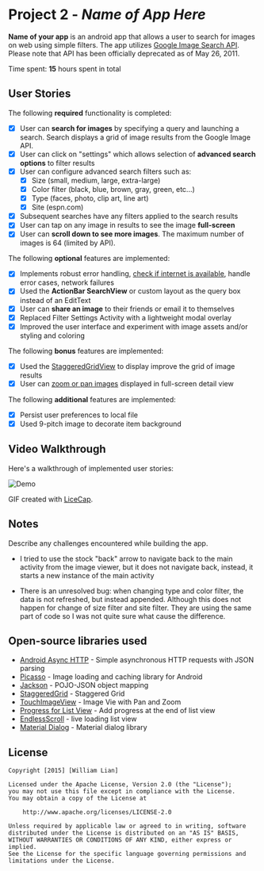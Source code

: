 # Project 2 - *Name of App Here*

**Name of your app** is an android app that allows a user to search for images on web using simple filters. The app utilizes [Google Image Search API](https://developers.google.com/image-search/). Please note that API has been officially deprecated as of May 26, 2011.

Time spent: **15** hours spent in total

## User Stories

The following **required** functionality is completed:

* [x] User can **search for images** by specifying a query and launching a search. Search displays a grid of image results from the Google Image API.
* [x] User can click on "settings" which allows selection of **advanced search options** to filter results
* [x] User can configure advanced search filters such as:
  * [x] Size (small, medium, large, extra-large)
  * [x] Color filter (black, blue, brown, gray, green, etc...)
  * [x] Type (faces, photo, clip art, line art)
  * [x] Site (espn.com)
* [x] Subsequent searches have any filters applied to the search results
* [x] User can tap on any image in results to see the image **full-screen**
* [x] User can **scroll down to see more images**. The maximum number of images is 64 (limited by API).

The following **optional** features are implemented:

* [x] Implements robust error handling, [check if internet is available](http://guides.codepath.com/android/Sending-and-Managing-Network-Requests#checking-for-network-connectivity), handle error cases, network failures
* [x] Used the **ActionBar SearchView** or custom layout as the query box instead of an EditText
* [x] User can **share an image** to their friends or email it to themselves
* [x] Replaced Filter Settings Activity with a lightweight modal overlay
* [x] Improved the user interface and experiment with image assets and/or styling and coloring

The following **bonus** features are implemented:

* [x] Used the [StaggeredGridView](https://github.com/f-barth/AndroidStaggeredGrid) to display improve the grid of image results
* [x] User can [zoom or pan images](https://github.com/MikeOrtiz/TouchImageView) displayed in full-screen detail view

The following **additional** features are implemented:

* [x] Persist user preferences to local file
* [x] Used 9-pitch image to decorate item background

## Video Walkthrough 

Here's a walkthrough of implemented user stories:

![Demo](demo.gif)

GIF created with [LiceCap](http://www.cockos.com/licecap/).

## Notes

Describe any challenges encountered while building the app.

- I tried to use the stock "back" arrow to navigate back to the main activity from the image viewer, but
  it does not navigate back, instead, it starts a new instance of the main activity

- There is an unresolved bug: when changing type and color filter, the data is not refreshed, but instead appended.
  Although this does not happen for change of size filter and site filter. They are using the same part of code
  so I was not quite sure what cause the difference.

## Open-source libraries used

- [Android Async HTTP](https://github.com/loopj/android-async-http) - Simple asynchronous HTTP requests with JSON parsing
- [Picasso](http://square.github.io/picasso/) - Image loading and caching library for Android
- [Jackson](https://github.com/FasterXML/jackson) - POJO-JSON object mapping
- [StaggeredGrid](https://github.com/etsy/AndroidStaggeredGrid) - Staggered Grid
- [TouchImageView](https://github.com/MikeOrtiz/TouchImageView) - Image Vie with Pan and Zoom
- [Progress for List View](https://gist.github.com/nesquena/a988aac278cff59a9a69) - Add progress at the end of list view
- [EndlessScroll](http://guides.codepath.com/android/Endless-Scrolling-with-AdapterViews) - live loading list view
- [Material Dialog](https://github.com/afollestad/material-dialogs) - Material dialog library

## License

    Copyright [2015] [William Lian]

    Licensed under the Apache License, Version 2.0 (the "License");
    you may not use this file except in compliance with the License.
    You may obtain a copy of the License at

        http://www.apache.org/licenses/LICENSE-2.0

    Unless required by applicable law or agreed to in writing, software
    distributed under the License is distributed on an "AS IS" BASIS,
    WITHOUT WARRANTIES OR CONDITIONS OF ANY KIND, either express or implied.
    See the License for the specific language governing permissions and
    limitations under the License.